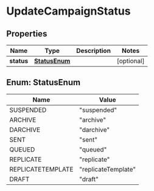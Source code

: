 
# UpdateCampaignStatus

## Properties
Name | Type | Description | Notes
------------ | ------------- | ------------- | -------------
**status** | [**StatusEnum**](#StatusEnum) |  |  [optional]


<a name="StatusEnum"></a>
## Enum: StatusEnum
Name | Value
---- | -----
SUSPENDED | &quot;suspended&quot;
ARCHIVE | &quot;archive&quot;
DARCHIVE | &quot;darchive&quot;
SENT | &quot;sent&quot;
QUEUED | &quot;queued&quot;
REPLICATE | &quot;replicate&quot;
REPLICATETEMPLATE | &quot;replicateTemplate&quot;
DRAFT | &quot;draft&quot;



